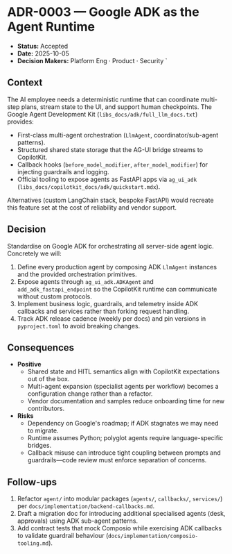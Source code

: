 # ADR-0003 — Google ADK as the Agent Runtime

- **Status:** Accepted
- **Date:** 2025-10-05
- **Decision Makers:** Platform Eng · Product · Security
`
## Context

The AI employee needs a deterministic runtime that can coordinate multi-step plans,
stream state to the UI, and support human checkpoints. The Google Agent Development Kit
(`libs_docs/adk/full_llm_docs.txt`) provides:

- First-class multi-agent orchestration (`LlmAgent`, coordinator/sub-agent patterns).
- Structured shared state storage that the AG-UI bridge streams to CopilotKit.
- Callback hooks (`before_model_modifier`, `after_model_modifier`) for injecting guardrails
  and logging.
- Official tooling to expose agents as FastAPI apps via `ag_ui_adk` (`libs_docs/copilotkit_docs/adk/quickstart.mdx`).

Alternatives (custom LangChain stack, bespoke FastAPI) would recreate this feature set at
the cost of reliability and vendor support.

## Decision

Standardise on Google ADK for orchestrating all server-side agent logic. Concretely we
will:

1. Define every production agent by composing ADK `LlmAgent` instances and the provided
   orchestration primitives.
2. Expose agents through `ag_ui_adk.ADKAgent` and `add_adk_fastapi_endpoint` so the
   CopilotKit runtime can communicate without custom protocols.
3. Implement business logic, guardrails, and telemetry inside ADK callbacks and services
   rather than forking request handling.
4. Track ADK release cadence (weekly per docs) and pin versions in `pyproject.toml` to
   avoid breaking changes.

## Consequences

- **Positive**
  - Shared state and HITL semantics align with CopilotKit expectations out of the box.
  - Multi-agent expansion (specialist agents per workflow) becomes a configuration change
    rather than a refactor.
  - Vendor documentation and samples reduce onboarding time for new contributors.
- **Risks**
  - Dependency on Google's roadmap; if ADK stagnates we may need to migrate.
  - Runtime assumes Python; polyglot agents require language-specific bridges.
  - Callback misuse can introduce tight coupling between prompts and guardrails—code review
    must enforce separation of concerns.

## Follow-ups

1. Refactor `agent/` into modular packages (`agents/`, `callbacks/`, `services/`) per
   `docs/implementation/backend-callbacks.md`.
2. Draft a migration doc for introducing additional specialised agents (desk, approvals)
   using ADK sub-agent patterns.
3. Add contract tests that mock Composio while exercising ADK callbacks to validate guardrail
   behaviour (`docs/implementation/composio-tooling.md`).
